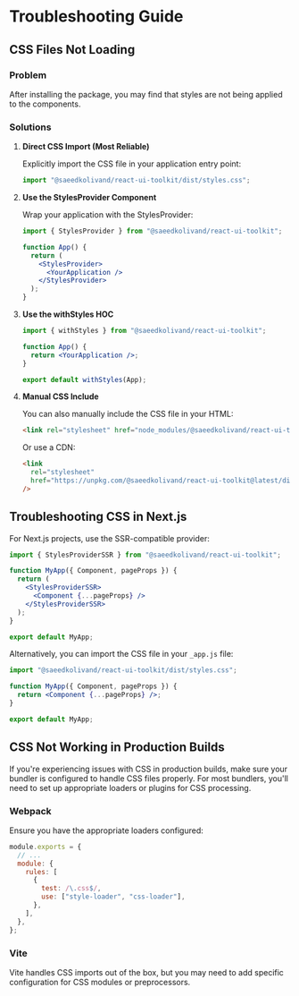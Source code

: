 # Troubleshooting Guide

## CSS Files Not Loading

### Problem

After installing the package, you may find that styles are not being applied to the components.

### Solutions

1. **Direct CSS Import (Most Reliable)**

   Explicitly import the CSS file in your application entry point:

   ```javascript
   import "@saeedkolivand/react-ui-toolkit/dist/styles.css";
   ```

2. **Use the StylesProvider Component**

   Wrap your application with the StylesProvider:

   ```jsx
   import { StylesProvider } from "@saeedkolivand/react-ui-toolkit";

   function App() {
     return (
       <StylesProvider>
         <YourApplication />
       </StylesProvider>
     );
   }
   ```

3. **Use the withStyles HOC**

   ```jsx
   import { withStyles } from "@saeedkolivand/react-ui-toolkit";

   function App() {
     return <YourApplication />;
   }

   export default withStyles(App);
   ```

4. **Manual CSS Include**

   You can also manually include the CSS file in your HTML:

   ```html
   <link rel="stylesheet" href="node_modules/@saeedkolivand/react-ui-toolkit/dist/styles.css" />
   ```

   Or use a CDN:

   ```html
   <link
     rel="stylesheet"
     href="https://unpkg.com/@saeedkolivand/react-ui-toolkit@latest/dist/styles.css"
   />
   ```

## Troubleshooting CSS in Next.js

For Next.js projects, use the SSR-compatible provider:

```jsx
import { StylesProviderSSR } from "@saeedkolivand/react-ui-toolkit";

function MyApp({ Component, pageProps }) {
  return (
    <StylesProviderSSR>
      <Component {...pageProps} />
    </StylesProviderSSR>
  );
}

export default MyApp;
```

Alternatively, you can import the CSS file in your `_app.js` file:

```jsx
import "@saeedkolivand/react-ui-toolkit/dist/styles.css";

function MyApp({ Component, pageProps }) {
  return <Component {...pageProps} />;
}

export default MyApp;
```

## CSS Not Working in Production Builds

If you're experiencing issues with CSS in production builds, make sure your bundler is configured to handle CSS files properly. For most bundlers, you'll need to set up appropriate loaders or plugins for CSS processing.

### Webpack

Ensure you have the appropriate loaders configured:

```javascript
module.exports = {
  // ...
  module: {
    rules: [
      {
        test: /\.css$/,
        use: ["style-loader", "css-loader"],
      },
    ],
  },
};
```

### Vite

Vite handles CSS imports out of the box, but you may need to add specific configuration for CSS modules or preprocessors.
